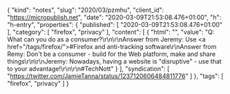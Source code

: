 {
  "kind": "notes",
  "slug": "2020/03/pzmhu",
  "client_id": "https://micropublish.net",
  "date": "2020-03-09T21:53:08.476+01:00",
  "h": "h-entry",
  "properties": {
    "published": [
      "2020-03-09T21:53:08.476+01:00"
    ],
    "category": [
      "firefox",
      "privacy"
    ],
    "content": [
      {
        "html": "",
        "value": "Q: What can you do as a consumer?\r\n\r\nAnswer from Jeremy: Use <a href=\"/tags/firefox/\">#Firefox</a> and anti-tracking software\r\nAnswer from Remy: Don't be a consumer - build for the Web platform, make and share things\r\n\r\nJeremy: Nowadays, having a website is \"disruptive\" - use that to your advantage!\r\n\r\n#TechNott"
      }
    ],
    "syndication": [
      "https://twitter.com/JamieTanna/status/1237120606484811776"
    ]
  },
  "tags": [
    "firefox",
    "privacy"
  ]
}
